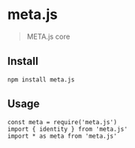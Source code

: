 # meta.js

> META.js core

## Install
```
npm install meta.js
```

## Usage
```
const meta = require('meta.js')
import { identity } from 'meta.js'
import * as meta from 'meta.js'
```
